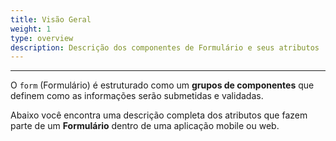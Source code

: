 ```yaml
---
title: Visão Geral
weight: 1
type: overview
description: Descrição dos componentes de Formulário e seus atributos
---
```


---

O `form` \(Formulário\) é estruturado como um **grupos de componentes** que definem como as informações serão submetidas e validadas. 

Abaixo você encontra uma descrição completa dos atributos que fazem parte de um **Formulário** dentro de uma aplicação mobile ou web.
